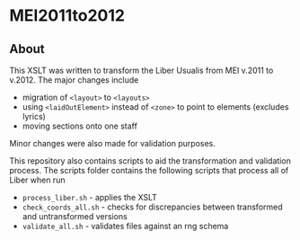 MEI2011to2012
=============

About
-----
This XSLT was written to transform the Liber Usualis from MEI v.2011 to v.2012. The major changes include

* migration of `<layout>` to `<layouts>`
* using `<laidOutElement>` instead of `<zone>` to point to elements (excludes lyrics)
* moving sections onto one staff

Minor changes were also made for validation purposes.

This repository also contains scripts to aid the transformation and validation process. The scripts folder contains the following scripts that process all of Liber when run

* `process_liber.sh` - applies the XSLT
* `check_coords_all.sh` - checks for discrepancies between transformed and untransformed versions
* `validate_all.sh` - validates files against an rng schema
